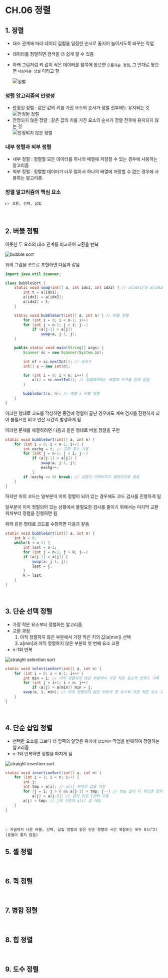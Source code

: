 # CH.06 정렬

## 1. 정렬

- 대소 관계에 따라 데이터 집합을 일정한 순서로 줄지어 늘어서도록 바꾸는 작업
- 데이터를 정렬하면 검색을 더 쉽게 할 수 있음
- 아래 그림처럼 키 값이 작은 데이터를 앞쪽에 놓으면 `오름차순 정렬`, 그 반대로 놓으면 `내림차순 정렬` 이라고 함

    ![정렬](./img/06.sorting.png)

### 정렬 알고리즘의 안정성
- 안정된 정렬 : 같은 값의 키를 가진 요소의 순서가 정렬 전후에도 유지되는 것 <br/> ![안정된 정렬](./img/06.stable.png)
- 안정되지 않은 정렬 : 같은 값의 키를 가진 요소의 순서가 정렬 전후에 유지되지 않는 것 <br/> ![안정되지 않은 정렬](./img/06.unstable.png)

### 내부 정렬과 외부 정렬
- 내부 정렬 : 정렬할 모든 데이터를 하나의 배열에 저장할 수 있는 경우에 사용하는 알고리즘
- 외부 정렬 : 정렬할 데이터가 너무 많아서 하나의 배열에 저장할 수 없는 경우에 사용하는 알고리즘

### 정렬 알고리즘의 핵심 요소
```
👉 교환, 선택, 삽입
```
<br/>

## 2. 버블 정렬

이웃한 두 요소의 대소 관계를 비교하여 교환을 반복

![bubble sort](./img/06.bubble_sort.png)

위의 그림을 코드로 표현하면 다음과 같음

```java
import java.util.Scanner;

class BubbleSort {
    static void swap(int[] a, int idx1, int idx2) { // a[idx1]과 a[idx2] 값 변경
        int t = a[idx1]; 
        a[idx1] = a[idx2];
        a[idx2] = t;
    }

    static void bubbleSort(int[] a, int n) { // 버블 정렬
        for (int i = 0; i < n-1; i++)
        for (int j = n-1; j > i; j--)
            if (a[j-1] > a[j])
                swap(a, j-1, j);
    }

    public static void main(String[] args) {
        Scanner sc = new Scanner(System.in);

        int nf = sc.nextInt(); // 요솟수
        int[] x = new int[n];

        for (int i = 0; i < n; i++) {
            x[i] = sc.nextInt(); // 정렬해야하는 배열의 숫자를 입력 받음
        }

        bubbleSort(x, n); // 배열 x 버블 정렬
    }
}
```

이러한 형태로 코드를 작성하면 중간에 정렬이 끝난 경우에도 계속 검사를 진행하게 되어 불필요한 비교 연산 시간이 발생하게 됨

이러한 문제를 해결하려면 다음과 같은 형태로 버블 정렬을 구현

```java
static void bubbleSort(int[] a, int n) {
    for (int i = 0; i < n-1; i++) {
        int exchg = 0; // 교환 횟수 기록
        for (int j = n-1; j > i; j--)
            if (a[j-1] > a[j]) {
                swap(a, j-1, j);
                exchg++;
            }
        if (exchg == 0) break; // 교환이 이루어지지 않았으므로 종료
    }
}
```

하지만 위의 코드는 일부분이 이미 정렬이 되어 있는 경우에도 코드 검사를 진행하게 됨

일부분이 이미 정렬되어 있는 상황에서 불필요한 검사를 줄이기 위해서는 마지막 교환 위치부터 정렬을 진행하면 됨

위와 같은 형태로 코드를 수정하면 다음과 같음

```java
static void bubbleSort(int[] a, int n) {
    int k = 0;
    while(k < n-1) {
        int last = n-1;
        for (int j = n-1; j > k; j--)
        if (a[j-1] > a[j]) {
            swap(a, j-1, j);
            last = j;
        }
        k = last;
    }
}
```

<br/>

## 3. 단순 선택 정렬

 - 가장 작은 요소부터 정렬하는 알고리즘
 - 교환 과정
   1. 아직 정렬하지 않은 부분에서 가장 작은 키의 값(a[min]) 선택
   2. a[min]과 아직 정렬하지 않은 부분의 첫 번째 요소 교환
- n-1회 반복

![straight selection sort](./img/06.straight_selection_sort.png)

```java
static void selectionSort(int[] a, int n) {
    for (int i = 0; i < n-1; i++) {
        int min = i; // 아직 정렬되지 않은 부분에서 가장 작은 요소의 인덱스 기록
        for (int j = i+1; i < n; j++) 
            if (a[j] < a[min]) min = j;
        swap(a, i, min); // 아직 정렬되지 않은 부분의 첫 요소와 가장 작은 요소 교환
    }
}
```

<br/>

## 4. 단순 삽입 정렬

- 선택한 요소를 그보다 더 앞쪽의 알맞은 위치에 `삽입하는` 작업을 반복하여 정렬하는 알고리즘
- n-1회 반복하면 정렬을 마치게 됨

![straight insertion sort](./img/06.straight_insertion_sort.png)

```java
static void insertionSort(int[] a, int n) {
    for (int i = 1; i < n; i++) {
        int j;
        int tmp = a[i]; // a[i] 위치의 값을 저장
        for (j = i; j > 0 && a[j-1] > tmp; j--) // tmp 값이 더 작으면 앞의 인덱스로 이동
            a[j] = a[j-1]; // 값이 뒤로 1칸씩 이동
        a[j] = tmp; // j에 기존의 a[i] 값 대입
    }
}
```

<br/>

```
💡 지금까지 나온 버블, 선택, 삽입 정렬과 같은 단순 정렬의 시간 복잡도는 모두 O(n^2) (효율이 좋지 않음)
```

## 5. 셸 정렬

<br/>

## 6. 퀵 정렬

<br/>

## 7. 병합 정렬

<br/>

## 8. 힙 정렬

<br/>

## 9. 도수 정렬